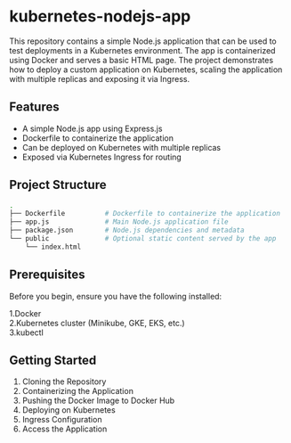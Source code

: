 # kubernetes-nodejs-app

This repository contains a simple Node.js application that can be used to test deployments in a Kubernetes environment. The app is containerized using Docker and serves a basic HTML page. The project demonstrates how to deploy a custom application on Kubernetes, scaling the application with multiple replicas and exposing it via Ingress.

## Features

- A simple Node.js app using Express.js
- Dockerfile to containerize the application
- Can be deployed on Kubernetes with multiple replicas
- Exposed via Kubernetes Ingress for routing

## Project Structure

```bash
.
├── Dockerfile          # Dockerfile to containerize the application
├── app.js              # Main Node.js application file
├── package.json        # Node.js dependencies and metadata
└── public              # Optional static content served by the app
    └── index.html
```
## Prerequisites
Before you begin, ensure you have the following installed:

1.Docker <br>
2.Kubernetes cluster (Minikube, GKE, EKS, etc.) <br>
3.kubectl

## Getting Started

1. Cloning the Repository
2. Containerizing the Application
3. Pushing the Docker Image to Docker Hub
4. Deploying on Kubernetes
5. Ingress Configuration
6. Access the Application
